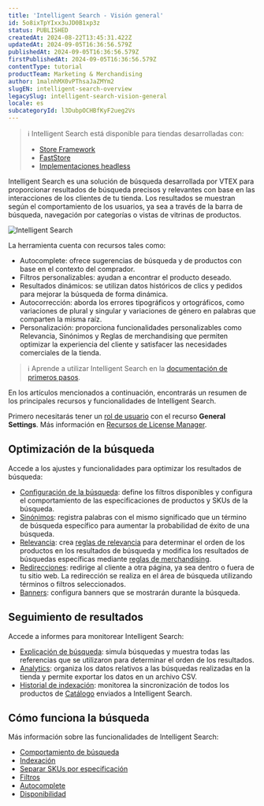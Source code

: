 ```yaml
---
title: 'Intelligent Search - Visión general'
id: 5o8ixTpYIxx3uJD0B1xp3z
status: PUBLISHED
createdAt: 2024-08-22T13:45:31.422Z
updatedAt: 2024-09-05T16:36:56.579Z
publishedAt: 2024-09-05T16:36:56.579Z
firstPublishedAt: 2024-09-05T16:36:56.579Z
contentType: tutorial
productTeam: Marketing & Merchandising
author: 1malnhMX0vPThsaJaZMYm2
slugEN: intelligent-search-overview
legacySlug: intelligent-search-vision-general
locale: es
subcategoryId: l3DubpOCHBfKyF2ueg2Vs
---
```


> ℹ️ Intelligent Search está disponible para tiendas desarrolladas con: <ul> <li>[Store Framework](https://developers.vtex.com/docs/guides/store-framework)</li> <li>[FastStore](https://developers.vtex.com/docs/guides/faststore) <li>[Implementaciones headless](https://developers.vtex.com/docs/api-reference/intelligent-search-events-api-headless) </ul>

Intelligent Search es una solución de búsqueda desarrollada por VTEX para proporcionar resultados de búsqueda precisos y relevantes con base en las interacciones de los clientes de tu tienda. Los resultados se muestran según el comportamiento de los usuarios, ya sea a través de la barra de búsqueda, navegación por categorías o vistas de vitrinas de productos.

![Intelligent Search](https://raw.githubusercontent.com/vtexdocs/help-center-content/refs/heads/main/docs/es/tutorials/intelligent-search/intelligent-search---visi%C3%B3n-general/intelligent-search-vision-general_1.gif)

La herramienta cuenta con recursos tales como:  

* Autocomplete: ofrece sugerencias de búsqueda y de productos con base en el contexto del comprador.  
* Filtros personalizables: ayudan a encontrar el producto deseado.  
* Resultados dinámicos: se utilizan datos históricos de clics y pedidos para mejorar la búsqueda de forma dinámica.  
* Autocorrección: aborda los errores tipográficos y ortográficos, como variaciones de plural y singular y variaciones de género en palabras que comparten la misma raíz.  
* Personalización: proporciona funcionalidades personalizables como Relevancia, Sinónimos y Reglas de merchandising que permiten optimizar la experiencia del cliente y satisfacer las necesidades comerciales de la tienda.

> ℹ️ Aprende a utilizar Intelligent Search en la [documentación de primeros pasos](https://help.vtex.com/es/tracks/vtex-intelligent-search--19wrbB7nEQcmwzDPl1l4Cb).

En los artículos mencionados a continuación, encontrarás un resumen de los principales recursos y funcionalidades de Intelligent Search.

Primero necesitarás tener un [rol de usuario](https://help.vtex.com/es/tutorial/roles--7HKK5Uau2H6wxE1rH5oRbc) con el recurso **General Settings**. Más información en [Recursos de License Manager](https://help.vtex.com/es/tutorial/recursos-de-license-manager--3q6ztrC8YynQf6rdc6euk3).

## Optimización de la búsqueda

Accede a los ajustes y funcionalidades para optimizar los resultados de búsqueda:  
* [Configuración de la búsqueda](https://help.vtex.com/es/tutorial/configuracion-de-la-busqueda--1yNCDwz0k77ovSGqkTbZMv): define los filtros disponibles y configura el comportamiento de las especificaciones de productos y SKUs de la búsqueda.  
* [Sinónimos](https://help.vtex.com/es/subcategory/sinonimos--BBzMtJan1UTxC9QZODnlN): registra palabras con el mismo significado que un término de búsqueda específico para aumentar la probabilidad de éxito de una búsqueda.  
* [Relevancia](https://help.vtex.com/es/subcategory/relevancia--32zXHBMygA2dB6TbCjQJej): crea [reglas de relevancia](https://help.vtex.com/es/tutorial/reglas-de-relevancia--1o9jtVGjSIiptbqdNXIlNK) para determinar el orden de los productos en los resultados de búsqueda y modifica los resultados de búsquedas específicas mediante [reglas de merchandising](https://help.vtex.com/es/tutorial/reglas-de-merchandising--2UEbxllrr98twbGIVhSPvi).  
* [Redirecciones](https://help.vtex.com/es/subcategory/redirecciones--1wvyJwJhKgewxGeAGCVmM6): redirige al cliente a otra página, ya sea dentro o fuera de tu sitio web. La redirección se realiza en el área de búsqueda utilizando términos o filtros seleccionados.  
* [Banners](https://help.vtex.com/es/subcategory/banners--z6qcw06Z38YDu1fOcu9Jn): configura banners que se mostrarán durante la búsqueda.

## Seguimiento de resultados

Accede a informes para monitorear Intelligent Search:  

* [Explicación de búsqueda](https://help.vtex.com/es/tutorial/explicacion-de-busca--F2yxrRvTNt4aEZGC7HV65): simula búsquedas y muestra todas las referencias que se utilizaron para determinar el orden de los resultados.  
* [Analytics](https://help.vtex.com/es/tutorial/analytics--6qRMAHDL9hvv3oE0bh8mA1): organiza los datos relativos a las búsquedas realizadas en la tienda y permite exportar los datos en un archivo CSV.  
* [Historial de indexación](https://help.vtex.com/es/tutorial/historial-de-indexacion--55SRQ79PXk5lTURF54DRyJ): monitorea la sincronización de todos los productos de [Catálogo](https://help.vtex.com/es/tutorial/catalogo-vision-general--77M8ItLhDXs6aBdQTqToVe) enviados a Intelligent Search.

## Cómo funciona la búsqueda

Más información sobre las funcionalidades de Intelligent Search:  

* [Comportamiento de búsqueda](https://help.vtex.com/es/tutorial/comportamiento-de-busqueda--B9o3JbV6utAinBJ1ETujs)  
* [Indexación](https://help.vtex.com/es/tutorial/indexacion--7J6tepFgD3wohCGEP2PqDB)  
* [Separar SKUs por especificación](https://help.vtex.com/es/tutorial/separar-skus-por-especificacion--2q34xCKFuob941cOmz9Fx)  
* [Filtros](https://help.vtex.com/es/tutorial/filtros--k24mQQa9SjmhNWSwdqIMB)  
* [Autocomplete](https://help.vtex.com/es/tutorial/autocomplete--6qhP0ZQ4JqUBdgFnbnxS4a)  
* [Disponibilidad](https://help.vtex.com/es/tutorial/disponibilidad--3ZcZOzTSr2RdauUbn7qTa9)
